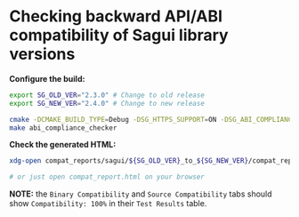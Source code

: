 # Checking backward API/ABI compatibility of Sagui library versions

**Configure the build:**

```bash
export SG_OLD_VER="2.3.0" # Change to old release
export SG_NEW_VER="2.4.0" # Change to new release

cmake -DCMAKE_BUILD_TYPE=Debug -DSG_HTTPS_SUPPORT=ON -DSG_ABI_COMPLIANCE_CHECKER=ON -DSG_OLD_LIB_DIR=$HOME/libsagui-${SG_OLD_VER} -DSG_OLD_LIB_VERSION=${SG_OLD_VER} ..
make abi_compliance_checker
```

**Check the generated HTML:**

```bash
xdg-open compat_reports/sagui/${SG_OLD_VER}_to_${SG_NEW_VER}/compat_report.html

# or just open compat_report.html on your browser
```

**NOTE:** the `Binary Compatibility` and `Source Compatibility` tabs should show `Compatibility: 100%` in their `Test Results` table.
